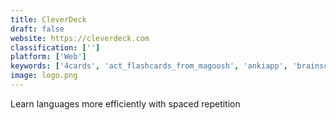 ```yaml
---
title: CleverDeck
draft: false 
website: https://cleverdeck.com
classification: ['']
platform: ['Web']
keywords: ['4cards', 'act_flashcards_from_magoosh', 'ankiapp', 'brainscape', 'buffl', 'codecode_ninja', 'duolingo', 'duolir', 'emojistone', 'flashcards_bot', 'google_translate', 'lingq', 'lingvo_tv', 'parla', 'reason8.ai', 'reji', 'remember', 'smartcards+', 'vocly', 'zizzle']
image: logo.png
---
```

Learn languages more efficiently with spaced repetition